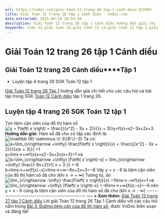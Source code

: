 ```yaml
---
url: https://vndoc.com/giai-toan-12-trang-26-tap-1-canh-dieu-322463
title: Giải Toán 12 trang 26 tập 1 Cánh diều - VnDoc.com
date_extracted: 2025-04-14 20:54:38
description: Giải Toán 12 trang 26 tập 1 Cánh diều hướng dẫn giải chi tiết các câu hỏi và bài tập trong SGK Toán 12 Cánh diều tập 1.
keywords: toán 12,giải toán 12,giải toán 12 cd,giải toán 12 tập 1,giải toán 12 Cánh diều,toán 12 Cánh diều tập 1,toán 12 Cánh diều,Toán 12 Cánh diều Bài 3,giải Toán 12 Cánh diều Bài 3,toán 12 cd bài 3,Toán 12 Cánh diều bài 3 Đường tiệm cận của đồ thị hàm số,Đường tiệm cận của đồ thị hàm số,giải toán 12 trang 22,giải toán 12 trang 23,giải toán 12 trang 24,giải toán 12 trang 25,giải toán 12 trang 26,giải toán 12 trang 27,toán 12 trang 26,Toán 12 cánh diều trang 26,giải Toán 12 cánh diều trang 26
---
```


# Giải Toán 12 trang 26 tập 1 Cánh diều
## **Giải Toán 12 trang 26 Cánh diều****Tập 1**
  * Luyện tập 4 trang 26 SGK Toán 12 tập 1

[Giải Toán 12 trang 26 Tập 1](<https://vndoc.com/giai-toan-12-trang-26-tap-1-canh-dieu-322463>) hướng dẫn giải chi tiết cho các câu hỏi và bài tập trong SGK [Toán 12 Cánh diều](<https://vndoc.com/toan-12-canh-dieu>) tập 1 trang 26.
## Luyện tập 4 trang 26 SGK Toán 12 tập 1
Tìm tiệm cận xiên của đồ thị hàm số ![y = f\\left\( x \\right\) = \\frac{{{x^2} - 3x + 2}}{{x + 3}}](https://i.vdoc.vn/data/image/blank.png)y=f\(x\)=x2−3x+2x+3.
**Hướng dẫn giải:**
Hàm số đã cho có tập xác định là: ![\\mathbb {R} \\setminus  \\{-3\\}](https://i.vdoc.vn/data/image/blank.png)R∖\{−3\}
Ta có: ![a=\\lim_{x\\rightarrow +\\infty} \\frac{f\\left\( x \\right\)}{x}  = \\frac{{{x^2} - 3x + 2}}{{x\(x + 3\)}} =1](https://i.vdoc.vn/data/image/blank.png)a=limx→+∞f\(x\)x=x2−3x+2x\(x+3\)=1
và ![b=\\lim_{x\\rightarrow +\\infty}  \[f\\left\( x \\right\)-x\]  = \\lim_{x\\rightarrow +\\infty} \\frac{{-6x+2}}{{ x + 3 }} =-6](https://i.vdoc.vn/data/image/blank.png)b=limx→+∞\[f\(x\)−x\]=limx→+∞−6x+2x+3=−6
Vậy y = x - 6 là tiệm cận xiên của đồ thị hàm số đã cho \(khi x → + ∞\)
Tương tự, do ![\\lim_{x\\rightarrow -\\infty} \\frac{f\\left\( x \\right\)}{x}    =1](https://i.vdoc.vn/data/image/blank.png)limx→−∞f\(x\)x=1 và ![\\lim_{x\\rightarrow +\\infty}  \[f\\left\( x \\right\)-x\]  =-6](https://i.vdoc.vn/data/image/blank.png)limx→+∞\[f\(x\)−x\]=−6 nên y = x - 6 cũng là tiệm cận xiên của đồ thị hàm số đã cho \(khi x → - ∞\)
\-----------------------------------------------
**\--- > Xem thêm:** [Giải Toán 12 trang 27 tập 1 Cánh diều](<https://vndoc.com/giai-toan-12-trang-27-tap-1-canh-dieu-322465>)
Lời giải Toán 12 trang 26 Tập 1 Cánh diều với các câu hỏi nằm trong [Bài 3: Đường tiệm cận của đồ thị hàm số](<https://vndoc.com/toan-12-canh-dieu-bai-3-duong-tiem-can-cua-do-thi-ham-so-320563>), được VnDoc biên soạn và đăng tải\!
